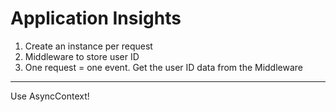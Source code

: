 # Application Insights

1. Create an instance per request
2. Middleware to store user ID
3. One request = one event. Get the user ID data from the Middleware

---

Use AsyncContext!
